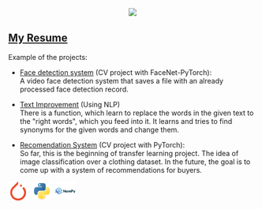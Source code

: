 <div id="header" align="center">
  <img src="https://media.giphy.com/media/HzPtbOKyBoBFsK4hyc/giphy.gif" width="200"/>
</div>


[My Resume](https://github.com/asdfg12131/Projects/blob/main/Resume.pdf)
---
Example of the projects: <br/>
* [Face detection system](https://github.com/asdfg12131/Projects/blob/main/Face_detection.ipynb) (CV project with FaceNet-PyTorch):  <br/>
A video face detection system that saves a file with an already processed face detection record.

* [Text Improvement](https://github.com/asdfg12131/Projects/blob/main/Engine.py) (Using NLP)  <br/>
There is a function, which learn to replace the words in the given text to the "right words", which you feed into it.
It learns and tries to find synonyms for the given words and change them.  <br/>

* [Recomendation System](https://github.com/asdfg12131/Projects/blob/main/Recomdation_System.ipynb) (CV project with PyTorch):  <br/>
So far, this is the beginning of transfer learning project.
The idea of image classification over a clothing dataset.
In the future, the goal is to come up with a system of recommendations for buyers.

<div>
  <img src="https://github.com/devicons/devicon/blob/master/icons/pytorch/pytorch-original.svg" title="Java" alt="Java" width="40" height="40"/>&nbsp;
  <img src="https://github.com/devicons/devicon/blob/master/icons/python/python-original.svg" title="React" alt="React" width="40" height="40"/>&nbsp;
  <img src="https://github.com/devicons/devicon/blob/master/icons/numpy/numpy-original-wordmark.svg" title="Spring" alt="Spring" width="40" height="40"/>&nbsp;
</div>
